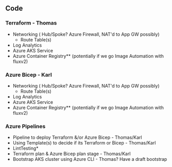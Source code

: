 ## Code

### Terraform - Thomas

- Networking ( Hub/Spoke? Azure Firewall, NAT'd to App GW possibly)
  - Route Table(s)
- Log Analytics
- Azure AKS Service
- Azure Container Registry** (potentially if we go Image Automation with fluxv2) 

### Azure Bicep - Karl

- Networking ( Hub/Spoke? Azure Firewall, NAT'd to App GW possibly)
  - Route Table(s)
- Log Analytics
- Azure AKS Service
- Azure Container Registry** (potentially if we go Image Automation with fluxv2) 


### Azure Pipelines

- Pipeline to deploy Terraform &/or Azure Bicep - Thomas/Karl
 - Using Template(s) to decide if its Terraform or Bicep - Thomas/Karl
- LintTesting*
- Terraform plan & Azure Bicep plan stage - Thomas/Karl
- Bootstrap AKS cluster using Azure CLI - Thomas? Have a draft bootstrap
